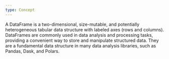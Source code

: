 ```yaml
---
type: Concept
---
```


A DataFrame is a two-dimensional, size-mutable, and potentially heterogeneous tabular data structure with labeled axes (rows and columns). DataFrames are commonly used in data analysis and processing tasks, providing a convenient way to store and manipulate structured data. They are a fundamental data structure in many data analysis libraries, such as Pandas, Dask, and Polars.
